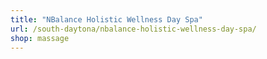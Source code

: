 ```yaml
---
title: "NBalance Holistic Wellness Day Spa"
url: /south-daytona/nbalance-holistic-wellness-day-spa/
shop: massage
---
```


